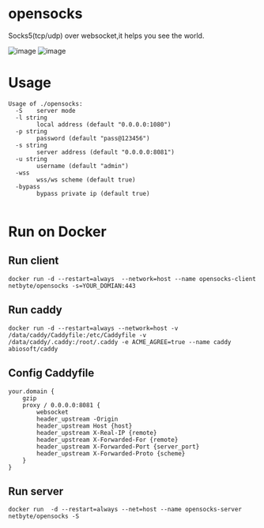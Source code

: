 # opensocks

Socks5(tcp/udp) over websocket,it helps you see the world.

![image](https://img.shields.io/badge/License-MIT-orange)
![image](https://img.shields.io/badge/License-Anti--996-red)

# Usage  

```
Usage of ./opensocks:
  -S	server mode
  -l string
    	local address (default "0.0.0.0:1080")
  -p string
    	password (default "pass@123456")
  -s string
    	server address (default "0.0.0.0:8081")
  -u string
    	username (default "admin")
  -wss
    	wss/ws scheme (default true)
  -bypass
    	bypass private ip (default true)


```

# Run on Docker  


## Run client
```
docker run -d --restart=always  --network=host --name opensocks-client netbyte/opensocks -s=YOUR_DOMIAN:443
```  

## Run caddy  
```
docker run -d --restart=always --network=host -v /data/caddy/Caddyfile:/etc/Caddyfile -v /data/caddy/.caddy:/root/.caddy -e ACME_AGREE=true --name caddy abiosoft/caddy
```  

## Config Caddyfile  
```
your.domain {
    gzip
    proxy / 0.0.0.0:8081 {
        websocket
        header_upstream -Origin
        header_upstream Host {host}
        header_upstream X-Real-IP {remote}
        header_upstream X-Forwarded-For {remote}
        header_upstream X-Forwarded-Port {server_port}
        header_upstream X-Forwarded-Proto {scheme}
    }
}
```  

## Run server
```
docker run  -d --restart=always --net=host --name opensocks-server netbyte/opensocks -S
```


